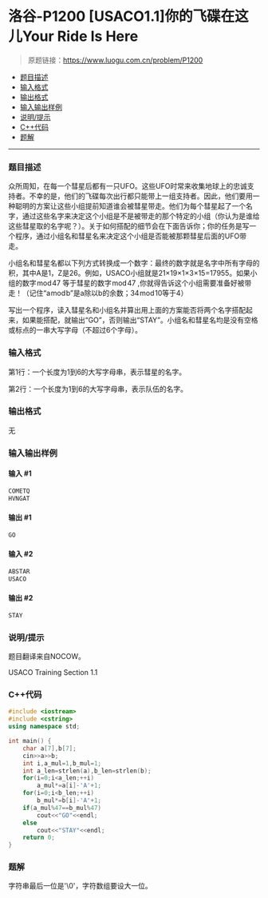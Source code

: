 # 洛谷-P1200 [USACO1.1]你的飞碟在这儿Your Ride Is Here

> 原题链接：https://www.luogu.com.cn/problem/P1200

- [题目描述](#题目描述)
- [输入格式](#输入格式)
- [输出格式](#输出格式)
- [输入输出样例](#输入输出样例)
- [说明/提示](#说明/提示)
- [C++代码](#C++代码)
- [题解](#题解)

---

### <a name="题目描述">题目描述</a>

众所周知，在每一个彗星后都有一只UFO。这些UFO时常来收集地球上的忠诚支持者。不幸的是，他们的飞碟每次出行都只能带上一组支持者。因此，他们要用一种聪明的方案让这些小组提前知道谁会被彗星带走。他们为每个彗星起了一个名字，通过这些名字来决定这个小组是不是被带走的那个特定的小组（你认为是谁给这些彗星取的名字呢？）。关于如何搭配的细节会在下面告诉你；你的任务是写一个程序，通过小组名和彗星名来决定这个小组是否能被那颗彗星后面的UFO带走。

小组名和彗星名都以下列方式转换成一个数字：最终的数字就是名字中所有字母的积，其中A是1，Z是26。例如，USACO小组就是21×19×1×3×15=17955。如果小组的数字 mod 47 等于彗星的数字 mod 47 ,你就得告诉这个小组需要准备好被带走！（记住“a mod b”是a除以b的余数；34 mod 10等于4）

写出一个程序，读入彗星名和小组名并算出用上面的方案能否将两个名字搭配起来，如果能搭配，就输出“GO”，否则输出“STAY”。小组名和彗星名均是没有空格或标点的一串大写字母（不超过6个字母）。

### <a name="输入格式">输入格式</a>

第1行：一个长度为1到6的大写字母串，表示彗星的名字。

第2行：一个长度为1到6的大写字母串，表示队伍的名字。

### <a name="输出格式">输出格式</a>

无

### <a name="输入输出样例">输入输出样例</a>

#### 输入 #1

```c++
COMETQ
HVNGAT
```

#### 输出 #1

```c++
GO
```

#### 输入 #2

```c++
ABSTAR
USACO
```

#### 输出 #2

```c++
STAY
```

### <a name="说明/提示">说明/提示</a>

题目翻译来自NOCOW。

USACO Training Section 1.1

### <a name="C++代码">C++代码</a>

```c++
#include <iostream>
#include <cstring>
using namespace std;

int main() {
    char a[7],b[7];
    cin>>a>>b;
    int i,a_mul=1,b_mul=1;
    int a_len=strlen(a),b_len=strlen(b);
    for(i=0;i<a_len;++i)
        a_mul*=a[i]-'A'+1;
    for(i=0;i<b_len;++i)
        b_mul*=b[i]-'A'+1;
    if(a_mul%47==b_mul%47)
        cout<<"GO"<<endl;
    else
        cout<<"STAY"<<endl;
    return 0;
}
```

### <a name="题解">题解</a>

字符串最后一位是'\0'，字符数组要设大一位。